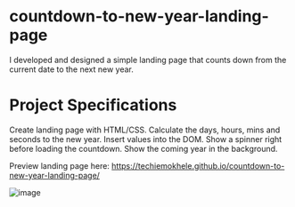 # countdown-to-new-year-landing-page
I developed and designed a simple landing page that counts down from the current date to the next new year.

# Project Specifications
Create landing page with HTML/CSS.
Calculate the days, hours, mins and seconds to the new year.
Insert values into the DOM.
Show a spinner right before loading the countdown.
Show the coming year in the background.

Preview landing page here: https://techiemokhele.github.io/countdown-to-new-year-landing-page/

![image](https://user-images.githubusercontent.com/67394147/131591910-7fc2e4ed-d167-4152-90ed-8fbd877b133f.png)
